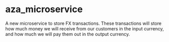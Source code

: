# aza_microservice

A new microservice to store FX transactions. These transactions will store how much money we will receive from our
customers in the input currency, and how much we will pay them out in the output currency.
